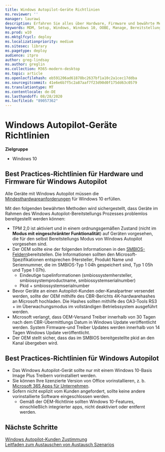 ```yaml
---
title: Windows Autopilot-Geräte Richtlinien
ms.reviewer: ''
manager: laurawi
description: Erfahren Sie alles über Hardware, Firmware und bewährte Methoden für Software für die Windows Autopilot-Bereitstellung.
keywords: MDM, Setup, Windows, Windows 10, OOBE, Manage, Bereitstellung, Autopilot, ZTD, Zero-Touchscreen, Partner, msfb, InTune
ms.prod: w10
ms.mktglfcycl: deploy
ms.localizationpriority: medium
ms.sitesec: library
ms.pagetype: deploy
audience: itpro
author: greg-lindsay
ms.author: greglin
ms.collection: M365-modern-desktop
ms.topic: article
ms.openlocfilehash: eb591206ad61878bc2637bf1a10c2a1cec17ddba
ms.sourcegitcommit: 41e6e6b7f5c2a87aaf7f23d90d0f175dd63c0579
ms.translationtype: MT
ms.contentlocale: de-DE
ms.lasthandoff: 08/28/2020
ms.locfileid: "89057362"
---
```

# <a name="windows-autopilot-device-guidelines"></a>Windows Autopilot-Geräte Richtlinien

**Zielgruppe**

- Windows 10

## <a name="hardware-and-firmware-best-practice-guidelines-for-windows-autopilot"></a>Best Practices-Richtlinien für Hardware und Firmware für Windows Autopilot

Alle Geräte mit Windows Autopilot müssen die [Mindesthardwareanforderungen](/windows-hardware/design/minimum/minimum-hardware-requirements-overview) für Windows 10 erfüllen.  

Mit den folgenden bewährten Methoden wird sichergestellt, dass Geräte im Rahmen des Windows Autopilot-Bereitstellungs Prozesses problemlos bereitgestellt werden können: 
- TPM 2,0 ist aktiviert und in einem ordnungsgemäßen Zustand (nicht im **Modus mit eingeschränkter Funktionalität**) auf Geräten vorgesehen, die für den selbst Bereitstellungs Modus von Windows Autopilot vorgesehen sind.
- Der OEM sollte eine der folgenden Informationen in den [SMBIOS-Feldern](/windows-hardware/drivers/bringup/smbios)bereitstellen. Die Informationen sollten den Microsoft-Spezifikationen entsprechen (Hersteller, Produkt Name und Seriennummer, die im SMBIOS-Typ 1 04h gespeichert sind, Typ 1 05h und Type 1 07h).
    - Eindeutige tupelinformationen (smbiossystemhersteller, smbiossystemproductname, smbiossystemserialnumber)
    - Pkid + smbiossystemserialnumber
- Bevor Geräte an einen Autopilot-Kunden oder-Kanalpartner versendet werden, sollte der OEM mithilfe des CBR-Berichts 4K-hardwarehashes an Microsoft hochladen. Die Hashes sollten mithilfe des OA3-Tools RS3 + im Überwachungsmodus im vollständigen Betriebssystem ausgeführt werden.
- Microsoft verlangt, dass OEM-Versand Treiber innerhalb von 30 Tagen nach dem CBR-Übermittlungs Datum in Windows Update veröffentlicht werden. System Firmware-und Treiber Updates werden innerhalb von 14 Tagen Windows Update veröffentlicht.
- Der OEM stellt sicher, dass das im SMBIOS bereitgestellte pkid an den Kanal übergeben wird.

## <a name="software-best-practice-guidelines-for-windows-autopilot"></a>Best Practices-Richtlinien für Windows Autopilot

- Das Windows Autopilot-Gerät sollte nur mit einem Windows 10-Basis Image Plus Treibern vorinstalliert werden.
- Sie können Ihre lizenzierte Version von Office vorinstallieren, z. b. [Microsoft 365 Apps für Unternehmen](/deployoffice/about-office-365-proplus-in-the-enterprise).
- Sofern nicht explizit vom Kunden angefordert, sollte keine andere vorinstallierte Software eingeschlossen werden.
  - Gemäß der OEM-Richtlinie sollten Windows 10-Features, einschließlich integrierter apps, nicht deaktiviert oder entfernt werden.

## <a name="next-steps"></a>Nächste Schritte

[Windows Autopilot-Kunden Zustimmung](registration-auth.md)<br>
[Leitfaden zum Austauschen von Austausch Szenarios](autopilot-mbr.md)<br>